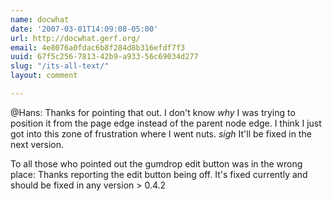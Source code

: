 ```yaml
---
name: docwhat
date: '2007-03-01T14:09:08-05:00'
url: http://docwhat.gerf.org/
email: 4e8076a0fdac6b8f284d8b316efdf7f3
uuid: 67f5c256-7813-42b9-a933-56c69034d277
slug: "/its-all-text/"
layout: comment

---
```


@Hans:
   Thanks for pointing that out.  I don't know *why* I was trying to position it from the page edge instead of the parent node edge.  I think I just got into this zone of frustration where I went nuts.  *sigh*  It'll be fixed in the next version.

To all those who pointed out the gumdrop edit button was in the wrong place:
  Thanks reporting the edit button being off.  It's fixed currently and should be fixed in any version > 0.4.2

